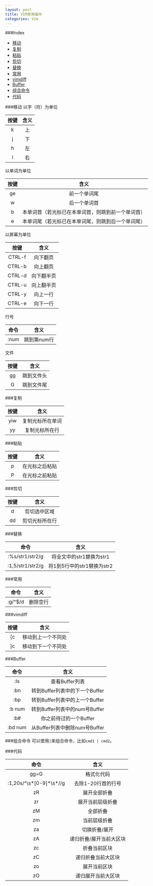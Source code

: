 ```yaml
---
layout: post
title: VIM常用操作
categories: Vim
---
```


###Index
* [移动](#移动)
* [复制](#复制)
* [粘贴](#粘贴)
* [剪切](#剪切)
* [替换](#替换)
* [常用](#常用)
* [vimdiff](#vimdiff)
* [Buffer](#Buffer)
* [组合命令](#组合命令)
* [代码](#代码)

###移动
以字（符）为单位  

|按键|含义|
|:---:|:---:|
|k|上|
|j|下|
|h|左|
|l|右|

以单词为单位  

|按键|含义|
|:---:|:---:|
|ge|前一个单词尾|
|w|后一个单词首|
|b|本单词首（若光标已在本单词首，则跳到前一个单词首）|
|e|本单词尾（若光标已在本单词尾，则跳到后一个单词尾）|

以屏幕为单位

|按键|含义|
|:---:|:---:|
|CTRL-f|向下翻页|
|CTRL-b|向上翻页|
|CTRL-d|向下翻半页|
|CTRL-u|向上翻半页|
|CTRL-y|向上一行|
|CTRL-e|向下一行|

行号  

|命令|含义|
|:---:|:---:|
|:num|跳到第num行|

文件  

|按键|含义|
|:---:|:---:|
|gg|跳到文件头|
|G|跳到文件尾|

###复制

|按键|含义|
|:---:|:---:|
|yiw|复制光标所在单词|
|yy|复制光标所在行|

###粘贴

|按键|含义|
|:---:|:---:|
|p|在光标之后粘贴|
|P|在光标之前粘贴|

###剪切

|按键|含义|
|:---:|:---:|
|d|剪切选中区域|
|dd|剪切光标所在行|

###替换

|命令|含义|
|:---:|:---:|
|:%s/str1/str2/g|将全文中的str1替换为str1|
|:1,5/str1/str2/g|将1到5行中的str1替换为str2|

###常用

|命令|含义|
|:---:|:---:|
|:g/^$/d|删除空行|

###vimdiff  

|按键|含义|
|:---:|:---:|
|[c|移动到上一个不同处|
|]c|移动到下一个不同处|

###Buffer

|命令|含义|
|:---:|:---:|
|:ls|查看Buffer列表|
|:bn|转到Buffer列表中的下一个Buffer|
|:bp|转到Buffer列表中的上一个Buffer|
|:b num|转到Buffer列表中的num号Buffer|
|:b#|你之前待过的一个Buffer|
|:bd num|从Buffer列表中删除num号Buffer|

###组合命令
可以使用`|`来组合命令，比如`cmd1 | cmd2`。

###代码

|命令|含义|
|:---:|:---:|
|gg=G|格式化代码|
|:1,20s/^\\s\*[0-9]\*\\s\*//g|去除1-20行首的行号|
|zR|展开全部折叠|
|zr|展开当前层级折叠|
|zM|全部折叠|
|zm|当前层级折叠|
|za|切换折叠/展开|
|zA|递归折叠/展开当前大区块|
|zc|折叠当前区块|
|zC|递归折叠当前大区块|
|zo|展开当前区块|
|zO|递归展开当前大区块|

